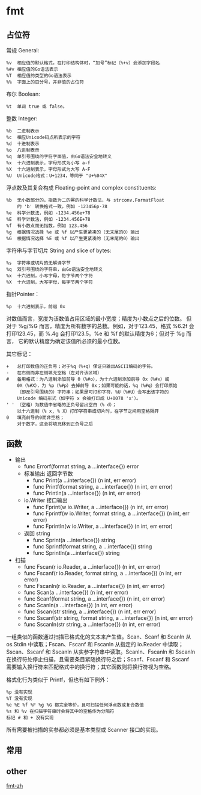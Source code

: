 # fmt 

## 占位符

常规 General: 

	%v	相应值的默认格式。在打印结构体时，“加号”标记（%+v）会添加字段名
	%#v	相应值的Go语法表示
	%T	相应值的类型的Go语法表示
	%%	字面上的百分号，并非值的占位符

布尔 Boolean:

	%t	单词 true 或 false。

整数 Integer:

	%b	二进制表示
	%c	相应Unicode码点所表示的字符
	%d	十进制表示
	%o	八进制表示
	%q	单引号围绕的字符字面值，由Go语法安全地转义
	%x	十六进制表示，字母形式为小写 a-f
	%X	十六进制表示，字母形式为大写 A-F
	%U	Unicode格式：U+1234，等同于 "U+%04X"

浮点数及其复合构成 Floating-point and complex constituents:

	%b	无小数部分的，指数为二的幂的科学计数法，与 strconv.FormatFloat
		的 'b' 转换格式一致。例如 -123456p-78
	%e	科学计数法，例如 -1234.456e+78
	%E	科学计数法，例如 -1234.456E+78
	%f	有小数点而无指数，例如 123.456
	%g	根据情况选择 %e 或 %f 以产生更紧凑的（无末尾的0）输出
	%G	根据情况选择 %E 或 %f 以产生更紧凑的（无末尾的0）输出

字符串与字节切片 String and slice of bytes:

	%s	字符串或切片的无解译字节
	%q	双引号围绕的字符串，由Go语法安全地转义
	%x	十六进制，小写字母，每字节两个字符
	%X	十六进制，大写字母，每字节两个字符

指针Pointer：

	%p	十六进制表示，前缀 0x

对数值而言，宽度为该数值占用区域的最小宽度；精度为小数点之后的位数。 但对于 %g/%G 而言，精度为所有数字的总数。例如，对于123.45，格式 %6.2f 会打印123.45，而 %.4g 会打印123.5。%e 和 %f 的默认精度为6；但对于 %g 而言， 它的默认精度为确定该值所必须的最小位数。

其它标记：

	+	总打印数值的正负号；对于%q（%+q）保证只输出ASCII编码的字符。
	-	在右侧而非左侧填充空格（左对齐该区域）
	#	备用格式：为八进制添加前导 0（%#o），为十六进制添加前导 0x（%#x）或
		0X（%#X），为 %p（%#p）去掉前导 0x；如果可能的话，%q（%#q）会打印原始
		（即反引号围绕的）字符串；如果是可打印字符，%U（%#U）会写出该字符的
		Unicode 编码形式（如字符 x 会被打印成 U+0078 'x'）。
	' '	（空格）为数值中省略的正负号留出空白（% d）；
		以十六进制（% x, % X）打印字符串或切片时，在字节之间用空格隔开
	0	填充前导的0而非空格；
		对于数字，这会将填充移到正负号之后

## 函数

* 输出
	- func Errorf(format string, a ...interface{}) error
	- 标准输出 返回字节数
		- func Print(a ...interface{}) (n int, err error)
		- func Printf(format string, a ...interface{}) (n int, err error)
		- func Println(a ...interface{}) (n int, err error)
	- io.Writer 接口输出
		- func Fprint(w io.Writer, a ...interface{}) (n int, err error)
		- func Fprintf(w io.Writer, format string, a ...interface{}) (n int, err error)
		- func Fprintln(w io.Writer, a ...interface{}) (n int, err error)
	- 返回 string 
		- func Sprint(a ...interface{}) string
		- func Sprintf(format string, a ...interface{}) string
		- func Sprintln(a ...interface{}) string
* 扫描
	- func Fscan(r io.Reader, a ...interface{}) (n int, err error)
	- func Fscanf(r io.Reader, format string, a ...interface{}) (n int, err error)
	- func Fscanln(r io.Reader, a ...interface{}) (n int, err error)
	- func Scan(a ...interface{}) (n int, err error)
	- func Scanf(format string, a ...interface{}) (n int, err error)
	- func Scanln(a ...interface{}) (n int, err error)
	- func Sscan(str string, a ...interface{}) (n int, err error)
	- func Sscanf(str string, format string, a ...interface{}) (n int, err error)
	- func Sscanln(str string, a ...interface{}) (n int, err error)


一组类似的函数通过扫描已格式化的文本来产生值。Scan、Scanf 和 Scanln 从 os.Stdin 中读取；Fscan、Fscanf 和 Fscanln 从指定的 io.Reader 中读取； Sscan、Sscanf 和 Sscanln 从实参字符串中读取。Scanln、Fscanln 和 Sscanln 在换行符处停止扫描，且需要条目紧随换行符之后；Scanf、Fscanf 和 Sscanf 需要输入换行符来匹配格式中的换行符；其它函数则将换行符视为空格。

格式化行为类似于 Printf，但也有如下例外：

	%p 没有实现
	%T 没有实现
	%e %E %f %F %g %G 都完全等价，且可扫描任何浮点数或复合数值
	%s 和 %v 在扫描字符串时会将其中的空格作为分隔符
	标记 # 和 + 没有实现

所有需要被扫描的实参都必须是基本类型或 Scanner 接口的实现。



## 常用



## other

[fmt-zh](http://zh.golanger.com/pkg/fmt/)
